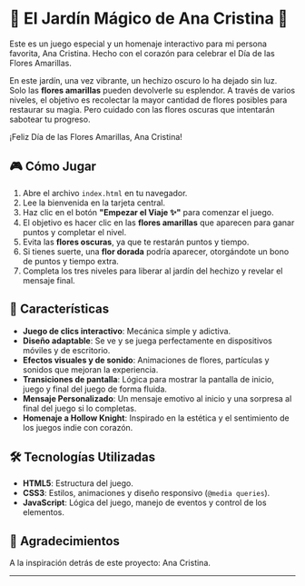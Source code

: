 # 💐 El Jardín Mágico de Ana Cristina 💐

Este es un juego especial y un homenaje interactivo para mi persona favorita, Ana Cristina. Hecho con el corazón para celebrar el Día de las Flores Amarillas.

En este jardín, una vez vibrante, un hechizo oscuro lo ha dejado sin luz. Solo las **flores amarillas** pueden devolverle su esplendor. A través de varios niveles, el objetivo es recolectar la mayor cantidad de flores posibles para restaurar su magia. Pero cuidado con las flores oscuras que intentarán sabotear tu progreso.

¡Feliz Día de las Flores Amarillas, Ana Cristina!

## 🎮 Cómo Jugar

1.  Abre el archivo `index.html` en tu navegador.
2.  Lee la bienvenida en la tarjeta central.
3.  Haz clic en el botón **"Empezar el Viaje ✨"** para comenzar el juego.
4.  El objetivo es hacer clic en las **flores amarillas** que aparecen para ganar puntos y completar el nivel.
5.  Evita las **flores oscuras**, ya que te restarán puntos y tiempo.
6.  Si tienes suerte, una **flor dorada** podría aparecer, otorgándote un bono de puntos y tiempo extra.
7.  Completa los tres niveles para liberar al jardín del hechizo y revelar el mensaje final.

## 🌟 Características

* **Juego de clics interactivo**: Mecánica simple y adictiva.
* **Diseño adaptable**: Se ve y se juega perfectamente en dispositivos móviles y de escritorio.
* **Efectos visuales y de sonido**: Animaciones de flores, partículas y sonidos que mejoran la experiencia.
* **Transiciones de pantalla**: Lógica para mostrar la pantalla de inicio, juego y final del juego de forma fluida.
* **Mensaje Personalizado**: Un mensaje emotivo al inicio y una sorpresa al final del juego si lo completas.
* **Homenaje a Hollow Knight**: Inspirado en la estética y el sentimiento de los juegos indie con corazón.

## 🛠️ Tecnologías Utilizadas

* **HTML5**: Estructura del juego.
* **CSS3**: Estilos, animaciones y diseño responsivo (`@media queries`).
* **JavaScript**: Lógica del juego, manejo de eventos y control de los elementos.

## 📝 Agradecimientos

A la inspiración detrás de este proyecto: Ana Cristina.

---

